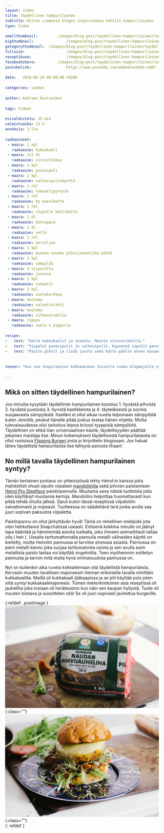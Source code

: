 ```yaml
---
layout: video
title: Täydellinen hampurilainen
subtitle: Kiitos Liemessä blogin inspiroimana tehtiin hampurilaianen 
type: Video

smallthumbnail: 		/images/blog-post/taydellinen-hampurilainen/taydellinen-hampurilainen-150.jpg
bigthumbnail:				/images/blog-post/taydellinen-hampurilainen/taydellinen-hampurilainen-1200.jpg
gategorythumbnail: 	/images/blog-post/taydellinen-hampurilainen/taydellinen-hampurilainen-450.jpg
fullsize: 					/images/blog-post/taydellinen-hampurilainen/taydellinen-hampurilainen-1200.jpg
reseptikuva:				/images/blog-post/taydellinen-hampurilainen/taydellinen-hampurilainen-1000.jpg
facebookshare:			/images/blog-post/taydellinen-hampurilainen/taydellinen-hampurilainen-1200.jpg
youtubelink: 				https://www.youtube.com/embed/wxd44LrxmDY

date:	2016-05-26 00:00:00 +0200

categories: videot

author: Andreas Koutsoukos

tags: Videot

esivalmistelu: 15 min
valmistuaika: 15 h
annoksia: 2:lle

raakaaineet:
 - maara: 1 kpl
   raakaaine: kukkakaali
 - maara: 1/2 dl
   raakaaine: viinietikkaa   
 - maara: 1 kpl
   raakaaine: punasipuli
 - maara: 2 kpl
   raakaaine: valkosipulinkynttä
 - maara: 1 rkl
   raakaaine: tomaattipyrettä
 - maara: 1 rkl
   raakaaine: hp kastiketta   
 - maara: 1 rkl
   raakaaine: chipotle kastiketta
 - maara: 1 dl
   raakaaine: ketsuppia  
 - maara: 2 dl 
   raakaaine: vettä  
 - maara: 2 rkl
   raakaaine: persiljaa     
 - maara: 1 kpl
   raakaaine: kunnon naudan pihvijauhenliha pötkö 
 - maara: 2 kpl
   raakaaine: sämpylää
 - maara: 4 viipaletta
   raakaaine: juustoa
 - maara: 1 kpl
   raakaaine: tomaatti
 - maara: 2 kpl
   raakaaine: suolakurkkua 
 - maara: muutama
   raakaaine: salaatinlehti
 - maara: muutama
   raakaaine: silmusalaattia          
 - maara: ripaus
   raakaaine: suola & pippuria    
            
recipe:
-   text: "Keitä kukkakaalit ja soseuta. Mausta viinietikkalla."
-   text: "Viipaloi punasipulit ja valkosipulit. Kypsennä sipulit pannulla ja lisää mausteet sekä vesi ja keitä kasaan."
-   text: "Paista pihvit ja lisää juusto sekä hattu päälle ennen kasaamista."


teaser: "Kun saa inspiraation kokkaukseen toiselta ruoka blogaajalta syntyy kilpailu Googlen sijoituksesta ( leikkimielisesti ). Tämä ajatus lähti liikkeelle alunperin PingHelsinki tapahtumasta jossa kävin SEO workshopissa jota luennoi <a href='https://twitter.com/nellahimari' target='_blank'>@nellahimari</a>. Olin odottanut sopivaa postausta bloggareilta ja Jennin <a href='http://liemessa.blogspot.fi/2016/05/taydellinen-hampurilainen-burgergoals.html' target='_blank'>Liemessä</a> oli ensimmäinen jonka reseptiä lähdin haastamaan. Samalla muistin nähneeni mainoksen jossa oli Snellmannin pötkö jauheliha ( Kunnon Naudan Pihvijauheliha ), sellainen lähti ostoskoriin kun kaupasta hain tuotteet koriin."

---
```


<section>
<h2 class="black">Mikä on sitten täydellinen hampurilainen?</h2>
<p>Jos minulta kysytään täydellinen hampurilainen koostuu 1. hyvästä pihvistä 2. hyvästä juustosta 3. hyvistä kastikkeista ja 4. täyteläisestä ja sormia suojaavasta sämpylästä.
Itselläni ei ollut aikaa ruveta leipomaan sämpylöitä kuten Jennillä, peukut hänelle pitää joskus testaa hänen ohjetta. Mutta tulevaisuudessa olisi tarkoitus leipoa briossi tyyppisiä sämpylöitä.
Täydellinen on ehkä liian universaalinen käsite, täydellisyyden päättää jokainen maistaja itse. Minun kokemukseni täydellisestä hampurilaisesta on ollut ruotsissa <a href='/kaupunkiloma-tukholma-2014/'>Flipping Burgeri</a> josta jo kirjoittelin blogissani. Jos haluat lähes täydellistä hampurilaista itse tehtynä panosta lihaan! 
</p>
</section>

<section>
<h2 class="black">No millä tavalla täydellinen hampurilainen syntyy?</h2>
<p>
Tämän kertainen postaus on yhteistyössä tehty Heirol:in kanssa joka mahdollisti ohuet sipulin viipaleet <a href='http://www.heirol.fi/mandoliini-saadettavalla-teralla' rel="nofollow">mandoliinilla</a> sekä pihvien paistamisen <a href='http://www.heirol.fi/astiat/steelsafe/' rel="nofollow">Heirol Pro Steelface</a> paistinpannulla.
Muutama sana näistä tuotteista joita olen käyttänyt muutamia kertoja. Mandoliini helpottaa huomattavasti kun pitää tehdä ohutta jälkeä. Sipuli kuten tässä reseptissä viipaloitiin vaivattomasti ja nopeasti. Tuotteessa on säädettävä terä jonka avulla saa juuri sopivan paksuista viipaletta.  
</p>
<p>Paistinpannu on ollut järkyttävän hyvä! Tämä on rehellinen mielipide jota olen hehkuttanut Snapchatissä useasti. Entisenä kokkina minulle on jäänyt tapa kääntää ja hämmentää asioita lusikalla, joku ihmeen ammattitauti taitaa olla ( heh ). Usealla tarttumattomalla pannulla metalli välineiden käyttö on kielletty, mutta Heirollin pannussa ei tarvitse stressaa asiasta. Pannussa on pieni metalli kenno joka suojaa tarttumatonta osiota ja sen avulla esim metallista paisto lastaa voi käyttää ongelmitta. Teen myöhemmin esittelyn pannusta ja kerron mitä muita hyvä ominaisuuksia pannussa on.</p>
</section>

<section>
<p>Nyt on kuitenkin aika ruveta kokkailemaan sitä täydellistä hampurilaista. Korvasin muuten tavallisen majoneesin hieman erikoisella tavalla nimittäin kukkakaalilla. Meillä oli kukkakaali jääkaapissa ja se piti käyttää pois joten
siitä syntyi kukkakaalimajoneesi. Toinen mielenkiintoinen asia reseptissä oli jauheliha joka tosiaan oli heräteoston kun näin sen kaupan hyllystä. Tuote oli muuten loistava ja suosittelen sitä! Se oli juuri sopivasti jauhettua burgerille.</p>
</section>

{:refdef: .postImage }
![täydellinen hampurilainen](/images/blog-post/taydellinen-hampurilainen/taydellinen-hampurilainen-blogpost-5.jpg){:class=""}	
![täydellinen hampurilainen](/images/blog-post/taydellinen-hampurilainen/taydellinen-hampurilainen-blogpost-4.jpg){:class=""}	
{: refdef }